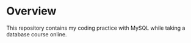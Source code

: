 # Overview
This repository contains my coding practice with MySQL while taking a database course online.